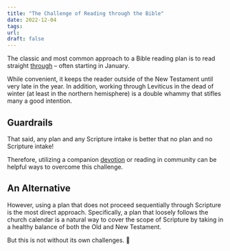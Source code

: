 ```yaml
---
title: "The Challenge of Reading through the Bible"
date: 2022-12-04
tags: 
url:
draft: false
---
```


The classic and most common approach to a Bible reading plan is to read straight [through](/tags/through) – often starting in January.

While convenient, it keeps the reader outside of the New Testament until very late in the year. In addition, working through Leviticus in the dead of winter (at least in the northern hemisphere) is a double whammy that stifles many a good intention.

## Guardrails

That said, any plan and any Scripture intake is better that no plan and no Scripture intake!

Therefore, utilizing a companion [devotion](/tags/devotion) or reading in community can be helpful ways to overcome this challenge.  


## An Alternative

However, using a plan that does not proceed sequentially through Scripture is the most direct approach. Specifically, a plan that loosely follows the church calendar is a natural way to cover the scope of Scripture by taking in a healthy balance of both the Old and New Testament.

But this is not without its own challenges. 😬

